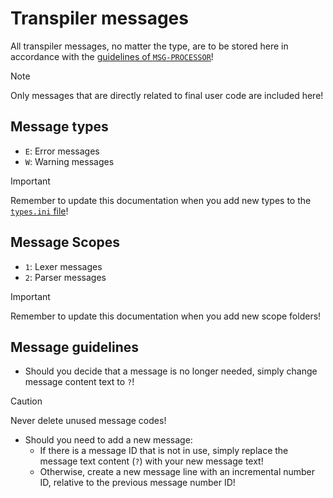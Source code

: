 # Transpiler messages

All transpiler messages, no matter the type, are to be stored here in accordance with the
[guidelines of `MSG-PROCESSOR`](./../../tools/msg-processor/README.md)!

> [!NOTE]
> Only messages that are directly related to final user code are included here!

## Message types

- `E`: Error messages
- `W`: Warning messages

> [!IMPORTANT]
> Remember to update this documentation when you add new types to the [`types.ini` file](./types.ini)!

## Message Scopes

- `1`: Lexer messages
- `2`: Parser messages

> [!IMPORTANT]
> Remember to update this documentation when you add new scope folders!

## Message guidelines

- Should you decide that a message is no longer needed, simply change message content text to `?`!

> [!CAUTION]
> Never delete unused message codes!

- Should you need to add a new message:
  - If there is a message ID that is not in use, simply replace the message text content (`?`) with your new
    message text!
  - Otherwise, create a new message line with an incremental number ID, relative to the previous message number ID!
